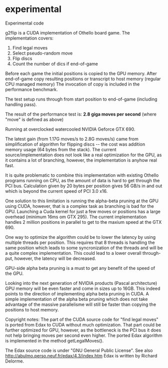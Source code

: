 experimental
============

Experimental code

g2flip is a CUDA implementation of Othello board game. The implementation covers:<br>
1) Find legal moves<br>
2) Select pseudo-random move<br>
3) Flip discs<br>
4) Count the number of dics if end-of-game<br>

Before each game the initial positions is copied to the GPU memory. After end-of-game copy resulting positions or transcript to host memory (regular CPU managed memory)
The invocation of copy is included in the performance benchmark.

The test setup runs through from start position to end-of-game (including handling pass).

The result of the performance test is:
<B>2.8 giga moves per second</B> (where "move" is defined as above)

Running at overclocked watercooled NVIDIA Geforce GTX 690.

The latest gain (from 1.17G moves/s to 2.8G moves/s) came from simplification of algorithm for flipping discs -- the cost was addition memory usage (64 bytes from the stack).
The current source/implementation does not look like a real optimization for the GPU, as it contains a lot of branching, however, the implementation is anyhow real fast.

It is quite problematic to combine this implementation with existing Othello programs running on CPU, as the amount of data is hard to get through the PCI bus.
Calculation given by 20 bytes per position gives 56 GB/s in and out which is beyond the current speed of PCI 3.0 x16.

One solution to this limitation is running the alpha-beta pruning at the GPU using CUDA, however, that is a complex task as branching is bad for the GPU.
Launching a Cuda kernel for just a few moves or positions has a large overhead (minimum 16ms om GTX 295). The current implementation handles 2 million positions in parallel to get to the maxium speed at the GTX 690.

One way to optimize the algorithm could be to lower the latency by using multiple threads per position. This requires that 8 threads is handling the same position which leads to some syncronization of the threads and will be a quite complex implementation. This could lead to a lower overall through-put, however, the latency will be decreased.

GPU-side alpha beta pruning is a must to get any benefit of the speed of the GPU.

Looking into the next generation of NVIDIA products (Pascal architecture) GPU memory will be even faster and come in sizes up to 16GB. This indeed points to the direction of implementing alpha beta pruning in CUDA.
A simple implementation of the alpha beta pruning which does not take advantage of the massive parallelisme will still be faster than copying the positions to host memory.


Copyright notes:
The part of the CUDA source code for "find legal moves" is ported from Edax to CUDA without much optimization. That part could be further optimized for GPU, however, as the bottleneck is the PCI bus it does not help bringing moves per second even higher.
The ported Edax algorithm is implemented in the method getLegalMoves().

The Edax source code is under "GNU General Public License". See also http://abulmo.perso.neuf.fr/edax/4.3/index.htm 
Edax is written by Richard Delorme.

